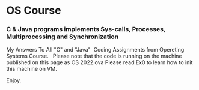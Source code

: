 # OS Course
### C & Java programs implements Sys-calls, Processes, Multiprocessing and Synchronization

My Answers To All "C" and "Java"  Coding Assignments from Opereting Systems Course.
 
Please note that the code is running on the machine published on this page 
as OS 2022.ova
Please read Ex0 to learn how to init this machine on VM. 

Enjoy. 
